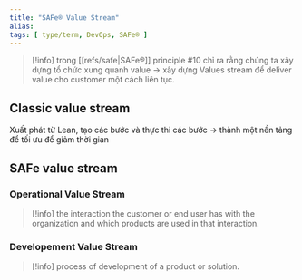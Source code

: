 ```yaml
---
title: "SAFe® Value Stream"
alias:
tags: [ type/term, DevOps, SAFe® ]
---
```


> [!info]
> trong [[refs/safe|SAFe®]] principle #10 chỉ ra rằng chúng ta xây dựng tổ chức xung quanh value -> xây dựng Values stream để deliver value cho customer một cách liên tục.

## Classic value stream

Xuất phát từ Lean, tạo các bước và thực thi các bước -> thành một nền tảng để tối ưu để giảm thời gian

## SAFe value stream

### Operational Value Stream

> [!info]
> the interaction the customer or end user has with the organization and  which products are used in that interaction.

### Developement Value Stream

> [!info]
> process of development of a product or solution.